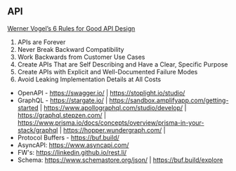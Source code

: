 ## API

[Werner Vogel’s 6 Rules for Good API Design](https://thenewstack.io/werner-vogels-6-rules-for-good-api-design/)
1. APIs are Forever
2. Never Break Backward Compatibility
3. Work Backwards from Customer Use Cases
4. Create APIs That are Self Describing and Have a Clear, Specific Purpose
5. Create APIs with Explicit and Well-Documented Failure Modes
6. Avoid Leaking Implementation Details at All Costs



  - OpenAPI -  https://swagger.io/ | https://stoplight.io/studio/
  - GraphQL -  https://stargate.io/ | https://sandbox.amplifyapp.com/getting-started | https://www.apollographql.com/studio/develop/ | https://graphql.stepzen.com/ | https://www.prisma.io/docs/concepts/overview/prisma-in-your-stack/graphql | https://hopper.wundergraph.com/ |
  - Protocol Buffers - https://buf.build/
  - AsyncAPI: https://www.asyncapi.com/
  - FW's: https://linkedin.github.io/rest.li/
  - Schema: https://www.schemastore.org/json/ | https://buf.build/explore
